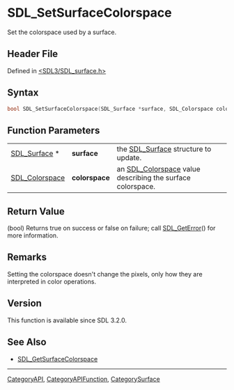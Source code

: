 # SDL_SetSurfaceColorspace

Set the colorspace used by a surface.

## Header File

Defined in [<SDL3/SDL_surface.h>](https://github.com/libsdl-org/SDL/blob/main/include/SDL3/SDL_surface.h)

## Syntax

```c
bool SDL_SetSurfaceColorspace(SDL_Surface *surface, SDL_Colorspace colorspace);
```

## Function Parameters

|                                  |                |                                                                              |
| -------------------------------- | -------------- | ---------------------------------------------------------------------------- |
| [SDL_Surface](SDL_Surface) *     | **surface**    | the [SDL_Surface](SDL_Surface) structure to update.                          |
| [SDL_Colorspace](SDL_Colorspace) | **colorspace** | an [SDL_Colorspace](SDL_Colorspace) value describing the surface colorspace. |

## Return Value

(bool) Returns true on success or false on failure; call
[SDL_GetError](SDL_GetError)() for more information.

## Remarks

Setting the colorspace doesn't change the pixels, only how they are
interpreted in color operations.

## Version

This function is available since SDL 3.2.0.

## See Also

- [SDL_GetSurfaceColorspace](SDL_GetSurfaceColorspace)






----
[CategoryAPI](CategoryAPI), [CategoryAPIFunction](CategoryAPIFunction), [CategorySurface](CategorySurface)

